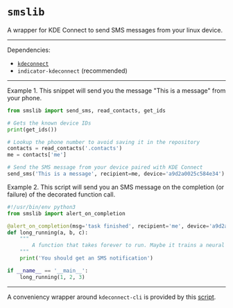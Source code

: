 # `smslib`

A wrapper for KDE Connect to send SMS messages from your linux device.

---

Dependencies:

* [`kdeconnect`](http://www.omgubuntu.co.uk/2017/01/kde-connect-indicator-ubuntu)
* `indicator-kdeconnect` (recommended)

---

Example 1. This snippet will send you the message "This is a message" from your phone.

```python
from smslib import send_sms, read_contacts, get_ids

# Gets the known device IDs
print(get_ids())

# Lookup the phone number to avoid saving it in the repository
contacts = read_contacts('.contacts')
me = contacts['me']

# Send the SMS message from your device paired with KDE Connect
send_sms('This is a message', recipient=me, device='a9d2a0025c584e34')
```

Example 2. This script will send you an SMS message on the completion (or failure) of the decorated function call.

```python
#!/usr/bin/env python3
from smslib import alert_on_completion

@alert_on_completion(msg='task finished', recipient='me', device='a9d2a0025c584e34')
def long_running(a, b, c):
    """
        A function that takes forever to run. Maybe it trains a neural net to solve world hunger.
    """
    print('You should get an SMS notification')

if __name__ == '__main__':
    long_running(1, 2, 3)
```

---

A conveniency wrapper around `kdeconnect-cli` is provided by this [script](https://github.com/Notgnoshi/dotfiles/blob/master/bin/sms.py).

